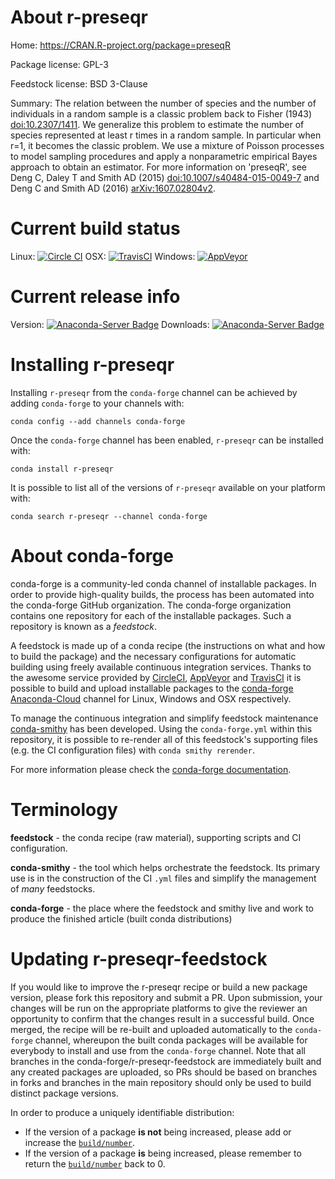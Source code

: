 About r-preseqr
===============

Home: https://CRAN.R-project.org/package=preseqR

Package license: GPL-3

Feedstock license: BSD 3-Clause

Summary: The relation between the number of species and the number of individuals in a random sample is a classic problem back to Fisher (1943) <doi:10.2307/1411>. We generalize this problem to estimate the number of species represented at least r times in a random sample. In particular when r=1, it becomes the classic problem. We use a mixture of Poisson processes to model sampling procedures and apply a nonparametric empirical Bayes approach to obtain an estimator. For more information on 'preseqR', see Deng C, Daley T and Smith AD (2015) <doi:10.1007/s40484-015-0049-7> and Deng C and Smith AD (2016) <arXiv:1607.02804v2>.



Current build status
====================

Linux: [![Circle CI](https://circleci.com/gh/conda-forge/r-preseqr-feedstock.svg?style=shield)](https://circleci.com/gh/conda-forge/r-preseqr-feedstock)
OSX: [![TravisCI](https://travis-ci.org/conda-forge/r-preseqr-feedstock.svg?branch=master)](https://travis-ci.org/conda-forge/r-preseqr-feedstock)
Windows: [![AppVeyor](https://ci.appveyor.com/api/projects/status/github/conda-forge/r-preseqr-feedstock?svg=True)](https://ci.appveyor.com/project/conda-forge/r-preseqr-feedstock/branch/master)

Current release info
====================
Version: [![Anaconda-Server Badge](https://anaconda.org/conda-forge/r-preseqr/badges/version.svg)](https://anaconda.org/conda-forge/r-preseqr)
Downloads: [![Anaconda-Server Badge](https://anaconda.org/conda-forge/r-preseqr/badges/downloads.svg)](https://anaconda.org/conda-forge/r-preseqr)

Installing r-preseqr
====================

Installing `r-preseqr` from the `conda-forge` channel can be achieved by adding `conda-forge` to your channels with:

```
conda config --add channels conda-forge
```

Once the `conda-forge` channel has been enabled, `r-preseqr` can be installed with:

```
conda install r-preseqr
```

It is possible to list all of the versions of `r-preseqr` available on your platform with:

```
conda search r-preseqr --channel conda-forge
```


About conda-forge
=================

conda-forge is a community-led conda channel of installable packages.
In order to provide high-quality builds, the process has been automated into the
conda-forge GitHub organization. The conda-forge organization contains one repository
for each of the installable packages. Such a repository is known as a *feedstock*.

A feedstock is made up of a conda recipe (the instructions on what and how to build
the package) and the necessary configurations for automatic building using freely
available continuous integration services. Thanks to the awesome service provided by
[CircleCI](https://circleci.com/), [AppVeyor](http://www.appveyor.com/)
and [TravisCI](https://travis-ci.org/) it is possible to build and upload installable
packages to the [conda-forge](https://anaconda.org/conda-forge)
[Anaconda-Cloud](http://docs.anaconda.org/) channel for Linux, Windows and OSX respectively.

To manage the continuous integration and simplify feedstock maintenance
[conda-smithy](http://github.com/conda-forge/conda-smithy) has been developed.
Using the ``conda-forge.yml`` within this repository, it is possible to re-render all of
this feedstock's supporting files (e.g. the CI configuration files) with ``conda smithy rerender``.

For more information please check the [conda-forge documentation](https://conda-forge.org/docs/).

Terminology
===========

**feedstock** - the conda recipe (raw material), supporting scripts and CI configuration.

**conda-smithy** - the tool which helps orchestrate the feedstock.
                   Its primary use is in the construction of the CI ``.yml`` files
                   and simplify the management of *many* feedstocks.

**conda-forge** - the place where the feedstock and smithy live and work to
                  produce the finished article (built conda distributions)


Updating r-preseqr-feedstock
============================

If you would like to improve the r-preseqr recipe or build a new
package version, please fork this repository and submit a PR. Upon submission,
your changes will be run on the appropriate platforms to give the reviewer an
opportunity to confirm that the changes result in a successful build. Once
merged, the recipe will be re-built and uploaded automatically to the
`conda-forge` channel, whereupon the built conda packages will be available for
everybody to install and use from the `conda-forge` channel.
Note that all branches in the conda-forge/r-preseqr-feedstock are
immediately built and any created packages are uploaded, so PRs should be based
on branches in forks and branches in the main repository should only be used to
build distinct package versions.

In order to produce a uniquely identifiable distribution:
 * If the version of a package **is not** being increased, please add or increase
   the [``build/number``](http://conda.pydata.org/docs/building/meta-yaml.html#build-number-and-string).
 * If the version of a package **is** being increased, please remember to return
   the [``build/number``](http://conda.pydata.org/docs/building/meta-yaml.html#build-number-and-string)
   back to 0.